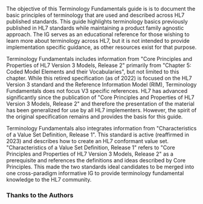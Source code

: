 
The objective of this Terminology Fundamentals guide is is to document the basic principles of terminology that are used and described across HL7 published standards. 
This guide highlights terminology basics previously published in HL7 standards while maintaining a product family agnostic approach. The IG serves as an educational reference for those wishing 
to learn more about terminology across HL7, but it is not intended to provide implementation specific guidance, as other resources exist for that purpose.

Terminology Fundamentals includes information from "Core Principles and Properties of HL7 Version 3 Models, Release 2" primarily from "Chapter 5: Coded Model Elements and their Vocabularies", 
but not limited to this chapter. While this retired specification (as of 2022) is focused on the HL7 Version 3 standard and the Reference Information Model (RIM), Terminology Fundamentals
does not focus V3 specific references. HL7 has advanced significantly since the publication of "Core Principles and Properties of HL7 Version 3 Models, Release 2" and therefore the presentation of 
the material has been generalized for use by all HL7 implementers. However, the spirit of the original specification remains and provides the basis for this guide. 

Terminology Fundamentals also integrates information from "Characteristics of a Value Set Definition, Release 1". This standard is active (reaffirmed in 2023) and describes how to create an 
HL7 conformant value set. "Characteristics of a Value Set Definition, Release 1" refers to "Core Principles and Properties of HL7 Version 3 Models, Release 2" as a prerequisite and references the 
definitions and ideas described by Core Principles. This made the two standards ideal candidates to be merged into one cross-paradigm informative IG to provide terminology fundamental knowledge 
to the HL7 community.

### Thanks to the Authors


